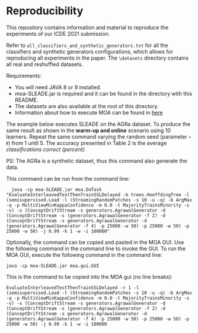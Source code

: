 # Reproducibility

This repository contains information and material to reproduce the experiments of our ICDE 2021 submission. 

Refer to ```all_classifiers_and_synthetic_generators.txt``` for all the classifiers and synthetic generators configurations, which allows for reproducing all experiments in the paper. The ```\datasets``` directory contains all real and reshuffled datasets. 

Requirements: 
* You will need JAVA 8 or 9 installed. 
* moa-SLEADE.jar is required and it can be found in the directory with this README. 
* The datasets are also available at the root of this directory. 
* Information about how to execute MOA can be found in [here](https://moa.cms.waikato.ac.nz/getting-started/)

The example below executes SLEADE on the AGRa dataset. To produce the same result as shown in the **warm-up and online** scenario using 10 learners. Repeat the same command varying the random seed (parameter **-r**) from 1 until 5. The accuracy presented in Table 2 is the average *classifications correct (percent)*

PS: The AGRa is a synthetic dataset, thus this command also generate the data. 

This command can be run from the command line: 
```
  java -cp moa-SLEADE.jar moa.DoTask "EvaluateInterleavedTestThenTrainSSLDelayed -b trees.HoeffdingTree -l (semisupervised.Lead -l (StreamingRandomPatches -s 10 -u -q) -b ArgMax -q -p MultiViewMinKappaConfidence -m 0.0 -t MajorityTrainsMinority -s -v) -s (ConceptDriftStream -s generators.AgrawalGenerator -d (ConceptDriftStream -s (generators.AgrawalGenerator -f 2) -d (ConceptDriftStream -s generators.AgrawalGenerator -d (generators.AgrawalGenerator -f 4) -p 25000 -w 50) -p 25000 -w 50) -p 25000 -w 50) -j 0.99 -k 1 -w -i 100000"
```

Optionally, the command can be copied and pasted in the MOA GUI. Use the following command in the command line to invoke the GUI. 
To run the MOA GUI, execute the following command in the command line:

```
java -cp moa-SLEADE.jar moa.gui.GUI
```

This is the command to be copied into the MOA gui (no line breaks): 
```
EvaluateInterleavedTestThenTrainSSLDelayed -r 1 -l (semisupervised.Lead -l (StreamingRandomPatches -s 10 -u -q) -b ArgMax -q -p MultiViewMinKappaConfidence -m 0.0 -t MajorityTrainsMinority -s -v) -s (ConceptDriftStream -s generators.AgrawalGenerator -d (ConceptDriftStream -s (generators.AgrawalGenerator -f 2) -d (ConceptDriftStream -s generators.AgrawalGenerator -d (generators.AgrawalGenerator -f 4) -p 25000 -w 50) -p 25000 -w 50) -p 25000 -w 50) -j 0.99 -k 1 -w -i 100000
```
